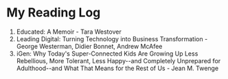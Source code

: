 # My Reading Log

1. Educated: A Memoir - Tara Westover
2. Leading Digital: Turning Technology into Business Transformation -  George Westerman, Didier Bonnet, Andrew McAfee
3. iGen: Why Today's Super-Connected Kids Are Growing Up Less Rebellious, More Tolerant, Less Happy--and Completely Unprepared for Adulthood--and What That Means for the Rest of Us - Jean M. Twenge

